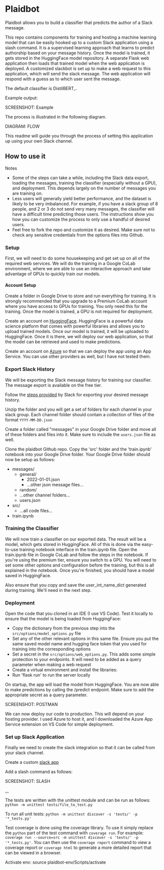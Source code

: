 # Plaidbot

Plaidbot allows you to build a classifier that predicts the author of a Slack message. 

This repo contains components for training and hosting a machine learning model that can be easily hooked up to a custom Slack application using a slash command. It is a supervised learning approach that learns to predict authorship based on your message history. Once the model is trained, it gets stored in the HuggingFace model repository. A separate Flask web application then loads that trained model when the web application is deployed. A customized slackbot is set up to make a web request to this application, which will send the slack message. The web application will respond with a guess as to which user sent the message.

The default classifier is DistilBERT,..

Example output:

SCREENSHOT: Example

The process is illustrated in the following diagram.

DIAGRAM: FLOW

This readme will guide you through the process of setting this application up using your own Slack channel.



## How to use it

Notes
- Some of the steps can take a while, including the Slack data export, loading the messages, training the classifier (especially without a GPU), and deployment. This depends largely on the number of messages you are training on.
- Less users will generally yield better performance, and the dataset is likely to be very imbalanced. For example, if you have a slack group of 8 people, and 2 or 3 do not send very many messages, the classifier will have a difficult time predicting those users. The instructions show you how you can customize the process to only use a handful of desired users.
- Feel free to fork the repo and customize it as desired. Make sure not to check any sensitive credentials from the options files into Github.

### Setup

First, we will need to do some housekeeping and get set up on all of the required web services. We will do the training in a Google CoLab environment, where we are able to use an interactive approach and take advantage of GPUs to quickly train our models.

#### Account Setup

Create a folder in Google Drive to store and run everything for training. It is strongly recommended that you upgrade to a Premium CoLab account where you have access to GPUs for training. You only need this for the training. Once the model is trained, a GPU is not required for deployment.

Create an account on [HuggingFace](https://huggingface.co/). HuggingFace is a powerful data science platform that comes with powerful libraries and allows you to upload trained models. Once our model is trained, it will be uploaded to HuggingFace. Once it is there, we will deploy our web application, so that the model can be retrieved and used to make predictions.

Create an account on [Azure](https://portal.azure.com/) so that we can deploy the app using an App Service. You can use other providers as well, but I have not tested them.


### Export Slack History

We will be exporting the Slack message history for training our classifier. The message export is available on the free tier.

Follow the [steps provided](https://slack.com/help/articles/201658943-Export-your-workspace-data) by Slack for exporting your desired message history. 

Unzip the folder and you will get a set of folders for each channel in your slack group. Each channel folder should contain a collection of files of the format `YYYY-MM-DD.json`

Create a folder called "messages" in your Google Drive folder and move all of these folders and files into it. Make sure to include the `users.json` file as well.

Clone the plaidbot Github repo. Copy the 'src' folder and the 'train.ipynb' notebook into your Google Drive folder. Your Google Drive folder should now be setup as follows:
- messages/
  - general/
    - 2022-01-01.json
    -  ...other json message files...
  - random/
  - ...other channel folders...
  - users.json
- src/
  - ...all code files...
- train.ipynb


### Training the Classifier

We will now train a classifier on our exported data. The result will be a model, which gets stored in HuggingFace. All of this is done via the easy-to-use training notebook interface in the train.ipynb file. Open the train.ipynb file in Google CoLab and follow the steps in the notebook. If you're using the premium tier, ensure you switch to a GPU. You will need to set some other options and configuration before the training, but this is all explained in the notebook. Once you're finished, you should have a model saved in HuggingFace. 

Also ensure that you copy and save the user_int_name_dict generated during training. We'll need in the next step.

### Deployment

Open the code that you cloned in an IDE (I use VS Code). Test it locally to ensure that the model is being loaded from HuggingFace:
- Copy the dictionary from the previous step into the `src/options/model_options.py` file
- Set any of the other relevant options in this same file. Ensure you put the same saved model name and hugging face token that you used for training into the corresponding options
- Set a secret in the `src/options/web_options.py`. This adds some simple protection to your endpoints. It will need to be added as a query parameter when making a web request
- Create a virtual environment and install the libraries: 
- Run 'flask run' to run the server locally

On startup, the app will load the model from HuggingFace. You are now able to make predictions by calling the /predict endpoint. Make sure to add the appropriate secret as a query parameter.

SCREENSHOT: POSTMAN

We can now deploy our code to production. This will depend on your hosting provider. I used Azure to host it, and I downloaded the Azure App Service extension on VS Code for simple deployment.

### Set up Slack Application

Finally we need to create the slack integration so that it can be called from your slack channel. 

Create a custom [slack app](https://api.slack.com/apps)

Add a slash command as follows: 

SCREENSHOT: SLASH

,,,





The tests are written with the unittest module and can be run as follows: `python -m unittest tests/file_to_test.py`

To run all unit tests: `python -m unittest discover -s 'tests/' -p '*_tests.py'`

Test coverage is done using the coverage library. To use it simply replace the `python` part of the test command with `coverage run`. For example: `coverage run --source=src -m unittest discover -s 'tests/' -p '*_tests.py'`. You can then use the `coverage report` command to view a coverage report or `coverage html` to generate a more detailed report that can be viewed in a browser. 

Activate env: source plaidbot-env/Scripts/activate
